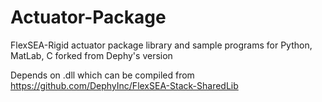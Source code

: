 # Actuator-Package
FlexSEA-Rigid actuator package library and sample programs for Python, MatLab, C forked from Dephy's version

Depends on .dll which can be compiled from https://github.com/DephyInc/FlexSEA-Stack-SharedLib
